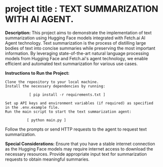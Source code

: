 # project title : TEXT SUMMARIZATION WITH AI AGENT.
**Description:**
    This project aims to demonstrate the implementation of text summarization using Hugging Face models integrated with Fetch.ai AI Agent technology. Text summarization is the process of distilling large bodies of text into concise summaries while preserving the most important information. By leveraging state-of-the-art natural language processing models from Hugging Face and Fetch.ai's agent technology, we enable efficient and automated text summarization for various use cases.


**Instructions to Run the Project:**

    Clone the repository to your local machine.
    Install the necessary dependencies by running:
    
               [ pip install -r requirements.txt ]
               
    Set up API keys and environment variables (if required) as specified in the .env.example file.
    Run the main script to start the text summarization agent:
    
              [ python main.py ]
              
   Follow the prompts or send HTTP requests to the agent to request text summarization.

**Special Considerations:**
   Ensure that you have a stable internet connection as the Hugging Face models may require internet access to download the necessary resources.
   Provide appropriate input text for summarization requests to obtain meaningful summaries.


